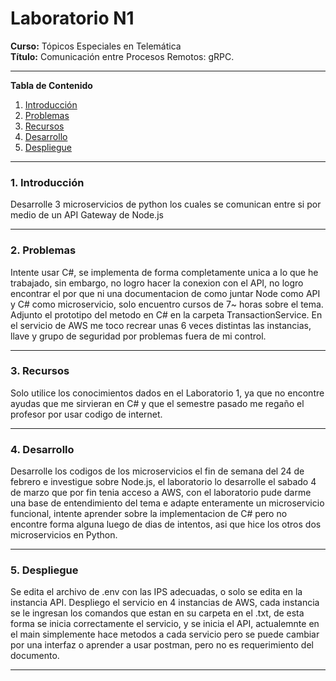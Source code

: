 # **Laboratorio N1**

**Curso:** Tópicos Especiales en Telemática <br>
**Título:** Comunicación entre Procesos Remotos: gRPC.<br>

*******

**Tabla de Contenido**

1. [Introducción](#introduction)
2. [Problemas](#problemas)
3. [Recursos](#resources)
4. [Desarrollo](#development) 
5. [Despliegue](#deployment) <br>

*******

<div id='introduction'/> 

### **1. Introducción**

Desarrolle 3 microservicios de python los cuales se comunican entre si por medio de un API Gateway de Node.js 


*******

<div id='problemas'/> 

### **2. Problemas**

Intente usar C#, se implementa de forma completamente unica a lo que he trabajado, sin embargo, no logro hacer la conexion con el API, no logro encontrar el por que ni una documentacion de como juntar Node como API y C# como microservicio, solo encuentro cursos de 7~ horas sobre el tema.
Adjunto el prototipo del metodo en C# en la carpeta TransactionService.
En el servicio de AWS me toco recrear unas 6 veces distintas las instancias, llave y grupo de seguridad por problemas fuera de mi control.

*******

<div id='resources'/> 

### **3. Recursos**

Solo utilice los conocimientos dados en el Laboratorio 1, ya que no encontre ayudas que me sirvieran en C# y que el semestre pasado me regaño el profesor por usar codigo de internet.

*******

<div id='development'/>  

### **4. Desarrollo**

Desarrolle los codigos de los microservicios el fin de semana del 24 de febrero e investigue sobre Node.js, el laboratorio lo desarrolle el sabado 4 de marzo que por fin tenia acceso a AWS, con el laboratorio pude darme una base de entendimiento del tema e adapte enteramente un microservicio funcional, intente aprender sobre la implementacion de C# pero no encontre forma alguna luego de dias de intentos, asi que hice los otros dos microservicios en Python.

*******

<div id='deployment'/>  

### **5. Despliegue**

Se edita el archivo de .env con las IPS adecuadas, o solo se edita en la instancia API. 
Despliego el servicio en 4 instancias de AWS, cada instancia se le ingresan los comandos que estan en su carpeta en el .txt, de esta forma se inicia correctamente el servicio, y se inicia el API, actualemnte en el main simplemente hace metodos a cada servicio pero se puede cambiar por una interfaz o aprender a usar postman, pero no es requerimiento del documento.

*******